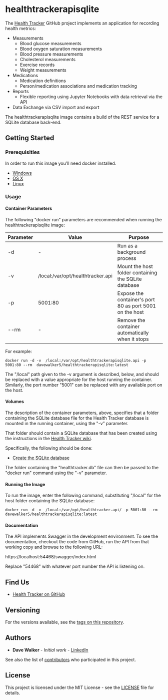# healthtrackerapisqlite

The [Health Tracker](https://github.com/davewalker5/HealthTracker) GitHub project implements an application for recording health metrics:

- Measurements
  - Blood glucose measurements
  - Blood oxygen saturation measurements
  - Blood pressure measurements
  - Cholesterol measurements
  - Exercise records
  - Weight measurements
- Medications
  - Medication definitions
  - Person/medication associations and medication tracking
- Reports
  - Flexible reporting using Jupyter Notebooks with data retrieval via the API
- Data Exchange via CSV import and export

The healthtrackerapisqlite image contains a build of the REST service for a SQLite database back-end.

## Getting Started

### Prerequisities

In order to run this image you'll need docker installed.

- [Windows](https://docs.docker.com/windows/started)
- [OS X](https://docs.docker.com/mac/started/)
- [Linux](https://docs.docker.com/linux/started/)

### Usage

#### Container Parameters

The following "docker run" parameters are recommended when running the healthtrackerapisqlite image:

| Parameter | Value                              | Purpose                                                 |
| --------- | ---------------------------------- | ------------------------------------------------------- |
| -d        | -                                  | Run as a background process                             |
| -v        | /local:/var/opt/healthtracker.api  | Mount the host folder containing the SQLite database    |
| -p        | 5001:80                            | Expose the container's port 80 as port 5001 on the host |
| --rm      | -                                  | Remove the container automatically when it stops        |

For example:

```shell
docker run -d -v  /local:/var/opt/healthtrackerapisqlite.api -p 5001:80 --rm  davewalker5/healthtrackerapisqlite:latest
```

The "/local" path given to the -v argument is described, below, and should be replaced with a value appropriate for the host running the container.
Similarly, the port number "5001" can be replaced with any available port on the host.

#### Volumes

The description of the container parameters, above, specifies that a folder containing the SQLite database file for the Health Tracker database is mounted in the running container, using the "-v" parameter.

That folder should contain a SQLite database that has been created using the instructions in the [Health Tracker wiki](https://github.com/davewalker5/HealthTracker/wiki).

Specifically, the following should be done:

- [Create the SQLite database](https://github.com/davewalker5/HealthTracker/wiki/Database)

The folder containing the "healthtracker.db" file can then be passed to the "docker run" command using the "-v" parameter.

#### Running the Image

To run the image, enter the following command, substituting "/local" for the host folder containing the SQLite database:

```shell
docker run -d -v  /local:/var/opt/healthtracker.api/ -p 5001:80 --rm  davewalker5/healthtrackerapisqlite:latest
```

#### Documentation

The API implements Swagger in the development environment. To see the documentation, checkout the code from GitHub, run the API from that working copy and browse to the following URL:

https://localhost:54468/swagger/index.html

Replace "54468" with whatever port number the API is listening on.

## Find Us

- [Health Tracker on GitHub](https://github.com/davewalker5/HealthTracker)

## Versioning

For the versions available, see the [tags on this repository](https://github.com/davewalker5/HealthTracker/tags).

## Authors

- **Dave Walker** - _Initial work_ - [LinkedIn](https://www.linkedin.com/in/davewalker5/)

See also the list of [contributors](https://github.com/davewalker5/HealthTracker/contributors) who
participated in this project.

## License

This project is licensed under the MIT License - see the [LICENSE](https://github.com/davewalker5/HealthTracker/blob/master/LICENSE) file for details.
